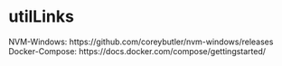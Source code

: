 # utilLinks

<p align="left">
NVM-Windows: https://github.com/coreybutler/nvm-windows/releases <br />
Docker-Compose: https://docs.docker.com/compose/gettingstarted/
</p>
